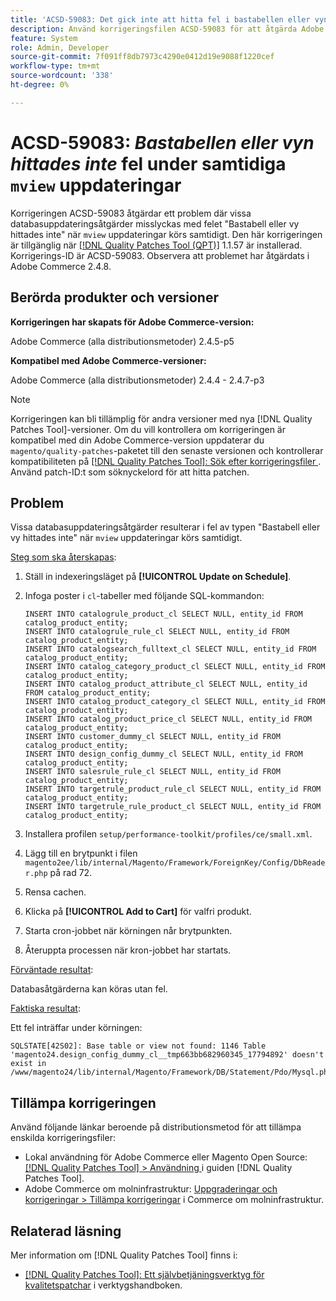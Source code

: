 ```yaml
---
title: 'ACSD-59083: Det gick inte att hitta fel i bastabellen eller vyn vid samtidiga vyuppdateringar'
description: Använd korrigeringsfilen ACSD-59083 för att åtgärda Adobe Commerce-problemet där vissa databasuppdateringsåtgärder misslyckas med felet "Bastabellen eller vyn hittades inte".
feature: System
role: Admin, Developer
source-git-commit: 7f091ff8db7973c4290e0412d19e9088f1220cef
workflow-type: tm+mt
source-wordcount: '338'
ht-degree: 0%

---
```


# ACSD-59083: *Bastabellen eller vyn hittades inte* fel under samtidiga `mview` uppdateringar

Korrigeringen ACSD-59083 åtgärdar ett problem där vissa databasuppdateringsåtgärder misslyckas med felet &quot;Bastabell eller vy hittades inte&quot; när `mview` uppdateringar körs samtidigt. Den här korrigeringen är tillgänglig när [[!DNL Quality Patches Tool (QPT)]](/help/tools/quality-patches-tool/quality-patches-tool-to-self-serve-quality-patches.md) 1.1.57 är installerad. Korrigerings-ID är ACSD-59083. Observera att problemet har åtgärdats i Adobe Commerce 2.4.8.

## Berörda produkter och versioner

**Korrigeringen har skapats för Adobe Commerce-version:**

Adobe Commerce (alla distributionsmetoder) 2.4.5-p5

**Kompatibel med Adobe Commerce-versioner:**

Adobe Commerce (alla distributionsmetoder) 2.4.4 - 2.4.7-p3

>[!NOTE]
>
>Korrigeringen kan bli tillämplig för andra versioner med nya [!DNL Quality Patches Tool]-versioner. Om du vill kontrollera om korrigeringen är kompatibel med din Adobe Commerce-version uppdaterar du `magento/quality-patches`-paketet till den senaste versionen och kontrollerar kompatibiliteten på [[!DNL Quality Patches Tool]: Sök efter korrigeringsfiler ](https://experienceleague.adobe.com/tools/commerce-quality-patches/index.html). Använd patch-ID:t som söknyckelord för att hitta patchen.

## Problem

Vissa databasuppdateringsåtgärder resulterar i fel av typen &quot;Bastabell eller vy hittades inte&quot; när `mview` uppdateringar körs samtidigt.

<u>Steg som ska återskapas</u>:

1. Ställ in indexeringsläget på **[!UICONTROL Update on Schedule]**.
1. Infoga poster i `cl`-tabeller med följande SQL-kommandon:

   ```
   INSERT INTO catalogrule_product_cl SELECT NULL, entity_id FROM catalog_product_entity;
   INSERT INTO catalogrule_rule_cl SELECT NULL, entity_id FROM catalog_product_entity;
   INSERT INTO catalogsearch_fulltext_cl SELECT NULL, entity_id FROM catalog_product_entity;
   INSERT INTO catalog_category_product_cl SELECT NULL, entity_id FROM catalog_product_entity;
   INSERT INTO catalog_product_attribute_cl SELECT NULL, entity_id FROM catalog_product_entity;
   INSERT INTO catalog_product_category_cl SELECT NULL, entity_id FROM catalog_product_entity;
   INSERT INTO catalog_product_price_cl SELECT NULL, entity_id FROM catalog_product_entity;
   INSERT INTO customer_dummy_cl SELECT NULL, entity_id FROM catalog_product_entity;
   INSERT INTO design_config_dummy_cl SELECT NULL, entity_id FROM catalog_product_entity;
   INSERT INTO salesrule_rule_cl SELECT NULL, entity_id FROM catalog_product_entity;
   INSERT INTO targetrule_product_rule_cl SELECT NULL, entity_id FROM catalog_product_entity;
   INSERT INTO targetrule_rule_product_cl SELECT NULL, entity_id FROM catalog_product_entity;
   ```

1. Installera profilen `setup/performance-toolkit/profiles/ce/small.xml`.
1. Lägg till en brytpunkt i filen `magento2ee/lib/internal/Magento/Framework/ForeignKey/Config/DbReader.php` på rad 72.
1. Rensa cachen.
1. Klicka på **[!UICONTROL Add to Cart]** för valfri produkt.
1. Starta cron-jobbet när körningen når brytpunkten.
1. Återuppta processen när kron-jobbet har startats.

<u>Förväntade resultat</u>:

Databasåtgärderna kan köras utan fel.

<u>Faktiska resultat</u>:

Ett fel inträffar under körningen:

```
SQLSTATE[42S02]: Base table or view not found: 1146 Table 'magento24.design_config_dummy_cl__tmp663bb682960345_17794892' doesn't exist in /www/magento24/lib/internal/Magento/Framework/DB/Statement/Pdo/Mysql.php:90
```

## Tillämpa korrigeringen

Använd följande länkar beroende på distributionsmetod för att tillämpa enskilda korrigeringsfiler:

* Lokal användning för Adobe Commerce eller Magento Open Source: [[!DNL Quality Patches Tool] > Användning ](/help/tools/quality-patches-tool/usage.md) i guiden [!DNL Quality Patches Tool].
* Adobe Commerce om molninfrastruktur: [Uppgraderingar och korrigeringar > Tillämpa korrigeringar](https://experienceleague.adobe.com/docs/commerce-cloud-service/user-guide/develop/upgrade/apply-patches.html) i Commerce om molninfrastruktur.


## Relaterad läsning

Mer information om [!DNL Quality Patches Tool] finns i:

* [[!DNL Quality Patches Tool]: Ett självbetjäningsverktyg för kvalitetspatchar](/help/tools/quality-patches-tool/quality-patches-tool-to-self-serve-quality-patches.md) i verktygshandboken.

